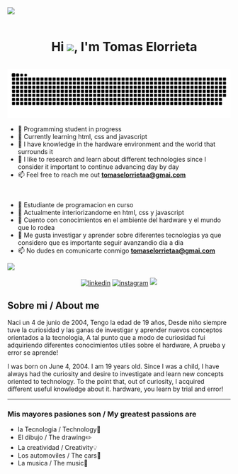 <img src="https://user-images.githubusercontent.com/73097560/115834477-dbab4500-a447-11eb-908a-139a6edaec5c.gif">
<div id="user-content-toc">
  <ul align="center">
    <summary><h1 style="display: inline-block">Hi <img src="https://github.com/abdoachhoubi/abdoachhoubi/blob/main/gifs/Hi.gif" width="30">, I'm Tomas Elorrieta</h1></summary>
  </ul>
</div>
<div align="center">
  <img  src="https://github.com/1999AZZAR/1999AZZAR/blob/readme/resources/img/grid-snake.svg"
       alt="snake" /></a>
</div>

- 🔭 Programming student in progress
- 🌱 Currently learning html, css and javascript
- 📝 I have knowledge in the hardware environment and the world that surrounds it
- 💬 I like to research and learn about different technologies since I consider it important to continue advancing day by day
- 📫 Feel free to reach me out **tomaselorrietaa@gmai.com**

<br>

- 🔭 Estudiante de programacion en curso
- 🌱 Actualmente interiorizandome en html, css y javascript
- 📝 Cuento con conocimientos en el ambiente del hardware y el mundo que lo rodea
- 💬 Me gusta investigar y aprender sobre diferentes tecnologias ya que considero que es importante seguir avanzandio dia a dia
- 📫 No dudes en comunicarte conmigo **tomaselorrietaa@gmai.com** 


<img src="https://user-images.githubusercontent.com/73097560/115834477-dbab4500-a447-11eb-908a-139a6edaec5c.gif">

<p align="center">
<a href="https://www.linkedin.com/in/tomas-elorrieta/" target="blank"><img align="center" src="https://user-images.githubusercontent.com/88904952/234979284-68c11d7f-1acc-4f0c-ac78-044e1037d7b0.png" alt="linkedin" height="50" width="50" /></a>
<a href="https://www.instagram.com/tomas.elorrieta/" target="blank"><img align="center" src="https://user-images.githubusercontent.com/88904952/234981169-2dd1e58f-4b7e-468c-8213-034ba62156c3.png" alt="instagram" height="50" width="50" /></a>
<img src="https://user-images.githubusercontent.com/73097560/115834477-dbab4500-a447-11eb-908a-139a6edaec5c.gif">
<h2>Sobre mi / About me</h2>
<p>Naci un 4 de junio de 2004, Tengo la edad de 19 años, Desde niño siempre tuve la curiosidad y las ganas de investigar y aprender nuevos conceptos orientados a la tecnologia, A tal punto que a modo de curiosidad fui adquiriendo diferentes conocimientos utiles sobre el hardware, A prueba y error se aprende!</p> 
<p>I was born on June 4, 2004. I am 19 years old. Since I was a child, I have always had the curiosity and desire to investigate and learn new concepts oriented to technology. To the point that, out of curiosity, I acquired different useful knowledge about it. hardware, you learn by trial and error!</p>
<hr> 
<h3>Mis mayores pasiones son / My greatest passions are</h3>
<ul>
  <li>la Tecnologia / Technology🚀</li> 
  <li>El dibujo / The drawing✏️</li> 
  <li>La creatividad / Creativity💡</li>  
  <li>Los automoviles / The cars🚗</li> 
  <li>La musica / The music🎸</li>
</ul> 










